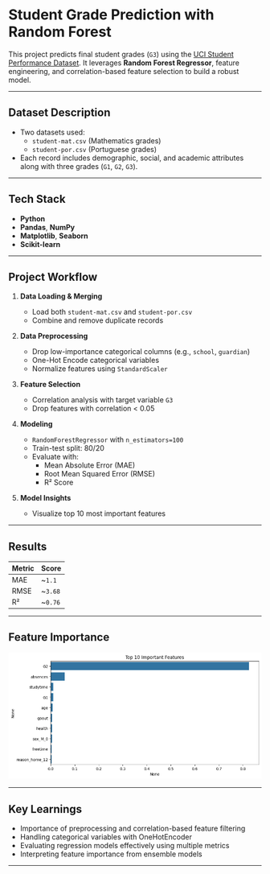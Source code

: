 # Student Grade Prediction with Random Forest

This project predicts final student grades (`G3`) using the [UCI Student Performance Dataset](https://archive.ics.uci.edu/ml/datasets/student+performance). It leverages **Random Forest Regressor**, feature engineering, and correlation-based feature selection to build a robust model.

---

## Dataset Description

- Two datasets used:
  - `student-mat.csv` (Mathematics grades)
  - `student-por.csv` (Portuguese grades)
- Each record includes demographic, social, and academic attributes along with three grades (`G1`, `G2`, `G3`).

---

## Tech Stack

- **Python**
- **Pandas**, **NumPy**
- **Matplotlib**, **Seaborn**
- **Scikit-learn**

---

## Project Workflow

1. **Data Loading & Merging**
   - Load both `student-mat.csv` and `student-por.csv`
   - Combine and remove duplicate records

2. **Data Preprocessing**
   - Drop low-importance categorical columns (e.g., `school`, `guardian`)
   - One-Hot Encode categorical variables
   - Normalize features using `StandardScaler`

3. **Feature Selection**
   - Correlation analysis with target variable `G3`
   - Drop features with correlation < 0.05

4. **Modeling**
   - `RandomForestRegressor` with `n_estimators=100`
   - Train-test split: 80/20
   - Evaluate with:
     - Mean Absolute Error (MAE)
     - Root Mean Squared Error (RMSE)
     - R² Score

5. **Model Insights**
   - Visualize top 10 most important features

---

## Results

| Metric | Score |
|--------|-------|
| MAE    | ~`1.1` |
| RMSE   | ~`3.68` |
| R²     | ~`0.76` |

---

## Feature Importance

![Feature Importance](feature_importance.png)

---

## Key Learnings

- Importance of preprocessing and correlation-based feature filtering
- Handling categorical variables with OneHotEncoder
- Evaluating regression models effectively using multiple metrics
- Interpreting feature importance from ensemble models

---
